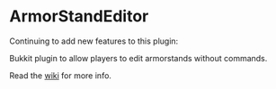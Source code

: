 # ArmorStandEditor

Continuing to add new features to this plugin:

Bukkit plugin to allow players to edit armorstands without commands.

Read the [wiki](https://github.com/RypoFalem/ArmorStandEditor/wiki) for more info.
